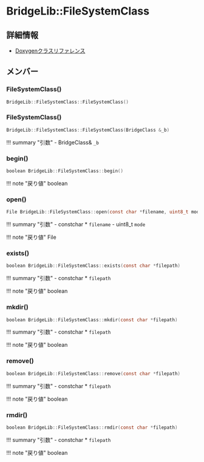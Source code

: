 # BridgeLib::FileSystemClass



## 詳細情報

- [Doxygenクラスリファレンス](https://lang-ship.com/reference/Arduino/latest/class_bridge_lib_1_1_file_system_class.html)

## メンバー

### FileSystemClass()



```c
BridgeLib::FileSystemClass::FileSystemClass()
```



### FileSystemClass()



```c
BridgeLib::FileSystemClass::FileSystemClass(BridgeClass &_b)
```

!!! summary "引数"
	- BridgeClass& `_b` 



### begin()



```c
boolean BridgeLib::FileSystemClass::begin()
```

!!! note "戻り値"
	boolean



### open()



```c
File BridgeLib::FileSystemClass::open(const char *filename, uint8_t mode=FILE_READ)
```

!!! summary "引数"
	- constchar * `filename` 
	- uint8_t `mode` 

!!! note "戻り値"
	File



### exists()



```c
boolean BridgeLib::FileSystemClass::exists(const char *filepath)
```

!!! summary "引数"
	- constchar * `filepath` 

!!! note "戻り値"
	boolean



### mkdir()



```c
boolean BridgeLib::FileSystemClass::mkdir(const char *filepath)
```

!!! summary "引数"
	- constchar * `filepath` 

!!! note "戻り値"
	boolean



### remove()



```c
boolean BridgeLib::FileSystemClass::remove(const char *filepath)
```

!!! summary "引数"
	- constchar * `filepath` 

!!! note "戻り値"
	boolean



### rmdir()



```c
boolean BridgeLib::FileSystemClass::rmdir(const char *filepath)
```

!!! summary "引数"
	- constchar * `filepath` 

!!! note "戻り値"
	boolean



